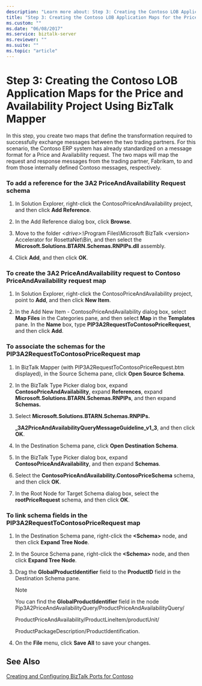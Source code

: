```yaml
---
description: "Learn more about: Step 3: Creating the Contoso LOB Application Maps for the Price and Availability Project Using BizTalk Mapper"
title: "Step 3: Creating the Contoso LOB Application Maps for the Price and Availability Project Using BizTalk Mapper"
ms.custom: ""
ms.date: "06/08/2017"
ms.service: biztalk-server
ms.reviewer: ""
ms.suite: ""
ms.topic: "article"
---
```

# Step 3: Creating the Contoso LOB Application Maps for the Price and Availability Project Using BizTalk Mapper
In this step, you create two maps that define the transformation required to successfully exchange messages between the two trading partners. For this scenario, the Contoso ERP system has already standardized on a message format for a Price and Availability request. The two maps will map the request and response messages from the trading partner, Fabrikam, to and from those internally defined Contoso messages, respectively.  
  
### To add a reference for the 3A2 PriceAndAvailability Request schema  
  
1.  In Solution Explorer, right-click the ContosoPriceAndAvailability project, and then click **Add Reference**.  
  
2.  In the Add Reference dialog box, click **Browse**.  
  
3.  Move to the folder *\<drive\>*:\Program Files\Microsoft BizTalk \<version\> Accelerator for RosettaNet\Bin, and then select the **Microsoft.Solutions.BTARN.Schemas.RNPIPs.dll** assembly.  
  
4.  Click **Add**, and then click **OK**.  
  
### To create the 3A2 PriceAndAvailability request to Contoso PriceAndAvailability request map  
  
1.  In Solution Explorer, right-click the ContosoPriceAndAvailability project, point to **Add**, and then click **New Item**.  
  
2.  In the Add New Item - ContosoPriceAndAvailability dialog box, select **Map Files** in the Categories pane, and then select **Map** in the **Templates** pane. In the **Name** box, type **PIP3A2RequestToContosoPriceRequest**, and then click **Add**.  
  
### To associate the schemas for the PIP3A2RequestToContosoPriceRequest map  
  
1.  In BizTalk Mapper (with PIP3A2RequestToContosoPriceRequest.btm displayed), in the Source Schema pane, click **Open Source Schema**.  
  
2.  In the BizTalk Type Picker dialog box, expand **ContosoPriceAndAvailability**, expand **References**, expand **Microsoft.Solutions.BTARN.Schemas.RNPIPs**, and then expand **Schemas.**  
  
3.  Select **Microsoft.Solutions.BTARN.Schemas.RNPIPs.**  
  
     **_3A2PriceAndAvailabilityQueryMessageGuideline_v1_3**, and then click **OK**.  
  
4.  In the Destination Schema pane, click **Open Destination Schema**.  
  
5.  In the BizTalk Type Picker dialog box, expand **ContosoPriceAndAvailability**, and then expand **Schemas**.  
  
6.  Select the **ContosoPriceAndAvailability.ContosoPriceSchema** schema, and then click **OK**.  
  
7.  In the Root Node for Target Schema dialog box, select the **rootPriceRequest** schema, and then click **OK**.  
  
### To link schema fields in the PIP3A2RequestToContosoPriceRequest map  
  
1.  In the Destination Schema pane, right-click the **\<Schema\>** node, and then click **Expand Tree Node**.  
  
2.  In the Source Schema pane, right-click the **\<Schema\>** node, and then click **Expand Tree Node**.  
  
3.  Drag the **GlobalProductIdentifier** field to the **ProductID** field in the Destination Schema pane.  
  
    > [!NOTE]
    >  You can find the **GlobalProductIdentifier** field in the node Pip3A2PriceAndAvailabilityQuery/ProductPriceAndAvailabilityQuery/  
    >   
    >  ProductPriceAndAvailability/ProductLineItem/productUnit/  
    >   
    >  ProductPackageDescription/ProductIdentification.  
  
4.  On the **File** menu, click **Save All** to save your changes.  
  
## See Also  
 [Creating and Configuring BizTalk Ports for Contoso](../../adapters-and-accelerators/accelerator-rosettanet/creating-and-configuring-biztalk-ports-for-contoso.md)

